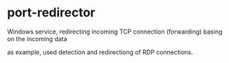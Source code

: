 port-redirector
===============

Windows service, redirecting incoming TCP connection (forwarding) basing on the incoming data

as example, used detection and redirectiong of RDP connections.
